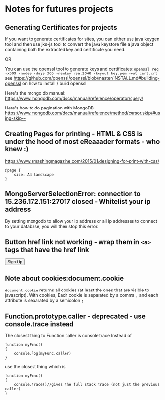 # Notes for futures projects

## Generating Certificates for projects
If you want to generate certificates for sites, you can either use java keygen tool and then use jks-js tool to convert the java keystore file a java object containing both the extracted key and certificate you need.

OR

You can use the openssl tool to generate keys and certificates:
```openssl req -x509 -nodes -days 365 -newkey rsa:2048 -keyout key.pem -out cert.crt```
see https://github.com/openssl/openssl/blob/master/INSTALL.md#building-openssl
on how to install / build openssl

Here's the mongo db manual:
https://www.mongodb.com/docs/manual/reference/operator/query/

Here's how to do pagination with MongoDB
https://www.mongodb.com/docs/manual/reference/method/cursor.skip/#using-skip--


## Creating Pages for printing - HTML & CSS is under the hood of most eReaaader formats - who knew :)
https://www.smashingmagazine.com/2015/01/designing-for-print-with-css/

```
@page {
    size: A4 landscape
}
```


## MongoServerSelectionError: connection <monitor> to 15.236.172.151:27017 closed - Whitelist your ip address
By setting mongodb to allow your ip address or all ip addresses to connect to your database, you will then stop this error.

## Button href link not working - wrap them in `<a>` tags that have the href link
<a href="/sign-up">
    <button id="btn-sign-up" class="btn btn-warning form-control">Sign Up</button>
</a>


## Note about cookies:document.cookie
`document.cookie` returns all cookies (at least the ones that are visible to javascript). With cookies, Each cookie is separated by a comma `,` and each attribute is separated by a semicolon `;`

## Function.prototype.caller - deprecated - use console.trace instead
The closest thing to Function.caller is console.trace
Instead of:
```
function myFunc()
{
    console.log(myFunc.caller)
}
```
use the closest thing which is:
```
function myFunc()
{
    console.trace()//gives the full stack trace (not just the previous caller)
}
```